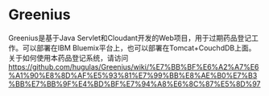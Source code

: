 # Greenius
Greenius是基于Java Servlet和Cloudant开发的Web项目，用于过期药品登记工作。可以部署在IBM Bluemix平台上，也可以部署在Tomcat+CouchdDB上面。
关于如何使用本药品登记系统，请访问
https://github.com/hugulas/Greenius/wiki/%E7%BB%BF%E6%A2%A7%E6%A1%90%E8%8D%AF%E5%93%81%E7%99%BB%E8%AE%B0%E7%B3%BB%E7%BB%9F%E4%BD%BF%E7%94%A8%E6%8C%87%E5%8D%97


